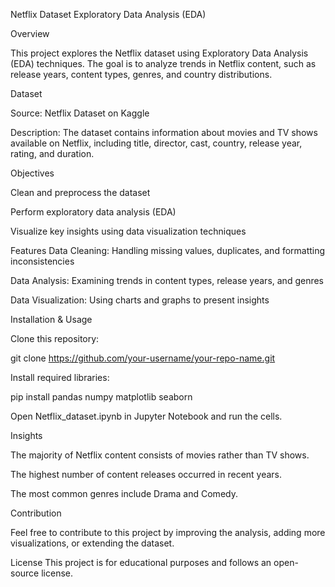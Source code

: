 Netflix Dataset Exploratory Data Analysis (EDA)

Overview

This project explores the Netflix dataset using Exploratory Data Analysis (EDA) techniques. The goal is to analyze trends in Netflix content, such as release years, content types, genres, and country distributions.

Dataset

Source: Netflix Dataset on Kaggle

Description: The dataset contains information about movies and TV shows available on Netflix, including title, director, cast, country, release year, rating, and duration.

Objectives

Clean and preprocess the dataset

Perform exploratory data analysis (EDA)

Visualize key insights using data visualization techniques

Features
Data Cleaning: Handling missing values, duplicates, and formatting inconsistencies

Data Analysis: Examining trends in content types, release years, and genres

Data Visualization: Using charts and graphs to present insights

Installation & Usage

Clone this repository:

git clone https://github.com/your-username/your-repo-name.git

Install required libraries:

pip install pandas numpy matplotlib seaborn

Open Netflix_dataset.ipynb in Jupyter Notebook and run the cells.

Insights

The majority of Netflix content consists of movies rather than TV shows.

The highest number of content releases occurred in recent years.

The most common genres include Drama and Comedy.

Contribution

Feel free to contribute to this project by improving the analysis, adding more visualizations, or extending the dataset.

License
This project is for educational purposes and follows an open-source license.
